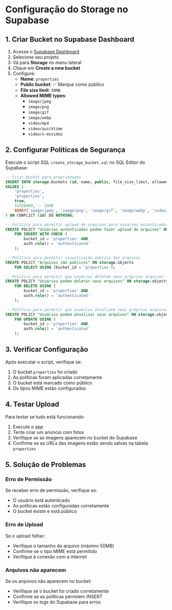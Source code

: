 # Configuração do Storage no Supabase

## 1. Criar Bucket no Supabase Dashboard

1. Acesse o [Supabase Dashboard](https://supabase.com/dashboard)
2. Selecione seu projeto
3. Vá para **Storage** no menu lateral
4. Clique em **Create a new bucket**
5. Configure:
   - **Name**: `properties`
   - **Public bucket**: ✅ Marque como público
   - **File size limit**: `50MB`
   - **Allowed MIME types**: 
     - `image/jpeg`
     - `image/png`
     - `image/gif`
     - `image/webp`
     - `video/mp4`
     - `video/quicktime`
     - `video/x-msvideo`

## 2. Configurar Políticas de Segurança

Execute o script SQL `create_storage_bucket.sql` no SQL Editor do Supabase:

```sql
-- Criar bucket para propriedades
INSERT INTO storage.buckets (id, name, public, file_size_limit, allowed_mime_types)
VALUES (
    'properties',
    'properties',
    true,
    52428800, -- 50MB
    ARRAY['image/jpeg', 'image/png', 'image/gif', 'image/webp', 'video/mp4', 'video/quicktime', 'video/x-msvideo']
) ON CONFLICT (id) DO NOTHING;

-- Política para permitir upload de arquivos para usuários autenticados
CREATE POLICY "Usuários autenticados podem fazer upload de arquivos" ON storage.objects
    FOR INSERT WITH CHECK (
        bucket_id = 'properties' AND 
        auth.role() = 'authenticated'
    );

-- Política para permitir visualização pública dos arquivos
CREATE POLICY "Arquivos são públicos" ON storage.objects
    FOR SELECT USING (bucket_id = 'properties');

-- Política para permitir que usuários deletem seus próprios arquivos
CREATE POLICY "Usuários podem deletar seus arquivos" ON storage.objects
    FOR DELETE USING (
        bucket_id = 'properties' AND 
        auth.role() = 'authenticated'
    );

-- Política para permitir que usuários atualizem seus próprios arquivos
CREATE POLICY "Usuários podem atualizar seus arquivos" ON storage.objects
    FOR UPDATE USING (
        bucket_id = 'properties' AND 
        auth.role() = 'authenticated'
    );
```

## 3. Verificar Configuração

Após executar o script, verifique se:

1. O bucket `properties` foi criado
2. As políticas foram aplicadas corretamente
3. O bucket está marcado como público
4. Os tipos MIME estão configurados

## 4. Testar Upload

Para testar se tudo está funcionando:

1. Execute o app
2. Tente criar um anúncio com fotos
3. Verifique se as imagens aparecem no bucket do Supabase
4. Confirme se as URLs das imagens estão sendo salvas na tabela `properties`

## 5. Solução de Problemas

### Erro de Permissão
Se receber erro de permissão, verifique se:
- O usuário está autenticado
- As políticas estão configuradas corretamente
- O bucket existe e está público

### Erro de Upload
Se o upload falhar:
- Verifique o tamanho do arquivo (máximo 50MB)
- Confirme se o tipo MIME está permitido
- Verifique a conexão com a internet

### Arquivos não aparecem
Se os arquivos não aparecem no bucket:
- Verifique se o bucket foi criado corretamente
- Confirme se as políticas permitem INSERT
- Verifique os logs do Supabase para erros 